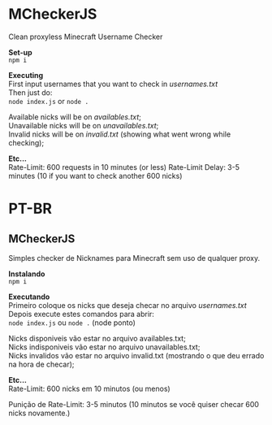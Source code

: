 # MCheckerJS
Clean proxyless Minecraft Username Checker
<br>

**Set-up**
<br>
`npm i`
<br>


**Executing**
<br>
First input usernames that you want to check in *usernames.txt*
<br>
Then just do:
<br>
`node index.js` or `node .`
<br>

Available nicks will be on *availables.txt*; <br>
 Unavailable nicks will be on *unavailables.txt*; <br>
 Invalid nicks will be on *invalid.txt* (showing what went wrong while checking);
 
 
**Etc...**
<br>
Rate-Limit: 600 requests in 10 minutes (or less)
Rate-Limit Delay: 3-5 minutes (10 if you want to check another 600 nicks)

# PT-BR

## MCheckerJS
Simples checker de Nicknames para Minecraft sem uso de qualquer proxy.
<br>

**Instalando**
<br>
`npm i`
<br>


**Executando**
<br>
Primeiro coloque os nicks que deseja checar no arquivo *usernames.txt*
<br>
Depois execute estes comandos para abrir:
<br>
`node index.js` ou `node .` (node ponto)
<br>

Nicks disponiveis vão estar no arquivo availables.txt; <br>
Nicks indisponiveis vão estar no arquivo  unavailables.txt; <br>
Nicks invalidos vão estar no arquivo invalid.txt (mostrando o que deu errado na hora de checar);


**Etc...**
<br>
Rate-Limit: 600 nicks em 10 minutos (ou menos)

Punição de Rate-Limit: 3-5 minutos (10 minutos se você quiser checar 600 nicks novamente.)
